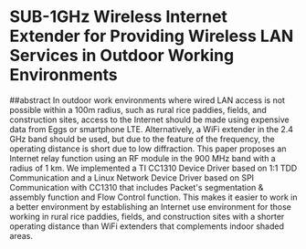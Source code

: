 # SUB-1GHz Wireless Internet Extender for Providing Wireless LAN Services in Outdoor Working Environments
##abstract
In outdoor work environments where wired LAN access is not possible within a 100m radius, such as rural rice paddies, fields, and construction sites, access to the Internet should be made using expensive data from Eggs or smartphone LTE. Alternatively, a WiFi extender in the 2.4 GHz band should be used, but due to the feature of the frequency, the operating distance is short due to low diffraction. This paper proposes an Internet relay function using an RF module in the 900 MHz band with a radius of 1 km. We implemented a TI CC1310 Device Driver based on 1:1 TDD Communication and a Linux Network Device Driver based on SPI Communication with CC1310 that includes Packet's segmentation & assembly function and Flow Control function. This makes it easier to work in a better environment by establishing an Internet use environment for those working in rural rice paddies, fields, and construction sites with a shorter operating distance than WiFi extenders that complements indoor shaded areas.
